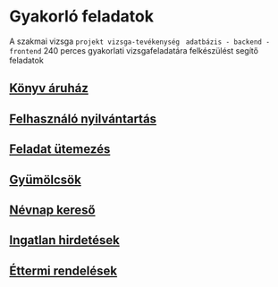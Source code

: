 # Gyakorló feladatok
A szakmai vizsga `projekt vizsga-tevékenység ` `adatbázis - backend - frontend` 240 perces gyakorlati vizsgafeladatára felkészülést segítő feladatok 

## [Könyv áruház](./KonyvAruhaz/)

## [Felhasználó nyilvántartás](./UserRegister/)

## [Feladat ütemezés](./TodoAlkalmazas/)

## [Gyümölcsök](./Gyumolcsok/)

## [Névnap kereső](./Nevnapkereso/)

## [Ingatlan hirdetések](./Ingatlanhirdetesek/)

## [Éttermi rendelések](./EttermiRendeles/)
